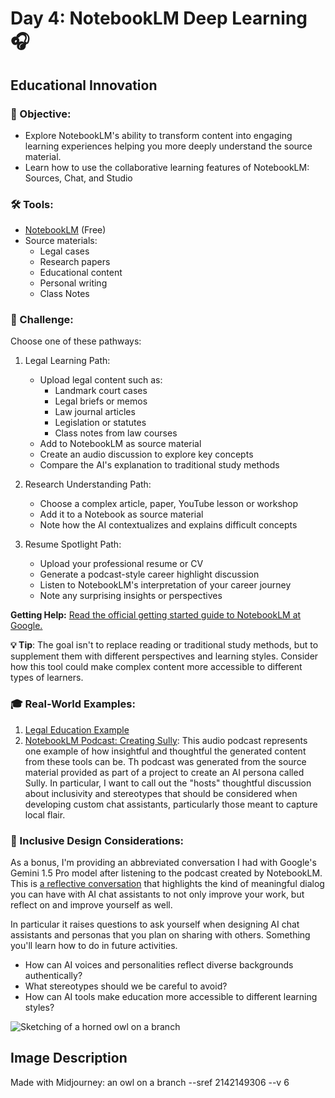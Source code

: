 # Day 4: NotebookLM Deep Learning 🎧
## **Educational Innovation**

### 🎯 Objective: 
- Explore NotebookLM's ability to transform content into engaging learning experiences helping you more deeply understand the source material. 
- Learn how to use the collaborative learning features of NotebookLM: Sources, Chat, and Studio

### 🛠️ Tools:
- [NotebookLM](https://notebooklm.google.com) (Free)
- Source materials:
  - Legal cases
  - Research papers
  - Educational content
  - Personal writing
  - Class Notes

### 📝 Challenge:
Choose one of these pathways:

1. Legal Learning Path:
   - Upload legal content such as:
     - Landmark court cases
     - Legal briefs or memos
     - Law journal articles
     - Legislation or statutes
     - Class notes from law courses
   - Add to NotebookLM as source material
   - Create an audio discussion to explore key concepts
   - Compare the AI's explanation to traditional study methods
   
2. Research Understanding Path:
   - Choose a complex article, paper, YouTube lesson or workshop
   - Add it to a Notebook as source material
   - Note how the AI contextualizes and explains difficult concepts

3. Resume Spotlight Path:
   - Upload your professional resume or CV
   - Generate a podcast-style career highlight discussion
   - Listen to NotebookLM's interpretation of your career journey
   - Note any surprising insights or perspectives

**Getting Help:** [Read the official getting started guide to NotebookLM at Google.](https://support.google.com/notebooklm/answer/14276471?hl=en&ref_topic=14272601&sjid=7675036795461123650-NA)

**💡 Tip**: The goal isn't to replace reading or traditional study methods, but to supplement them with different perspectives and learning styles. Consider how this tool could make complex content more accessible to different types of learners.

### 🎓 Real-World Examples:
1. [Legal Education Example](https://youtu.be/eKdzkG-pf2Y?si=kT_XtqwjNwv3iykc&t=267)
2. [NotebookLM Podcast: Creating Sully](https://notebooklm.google.com/notebook/774dc337-cd3d-41a8-b2a3-847d72656dc2/audio): This audio podcast represents one example of how insightful and thoughtful the generated content from these tools can be. Th podcast was generated from the source material provided as part of a project to create an AI persona called Sully. In particular, I want to call out the "hosts" thoughtful discussion about inclusivity and stereotypes that should be considered when developing custom chat assistants, particularly those meant to capture local flair.

### 🤝 Inclusive Design Considerations:
As a bonus, I'm providing an abbreviated conversation I had with Google's Gemini 1.5 Pro model after listening to the podcast created by NotebookLM. This is [a reflective conversation](https://docs.google.com/document/d/1doltLDeoH3Ol3fYyVwQ1XYD89W0g68YUiup2_4uQQ08/edit?usp=sharing) that highlights the kind of meaningful dialog you can have with AI chat assistants to not only improve your work, but reflect on and improve yourself as well.

In particular it raises questions to ask yourself when designing AI chat assistants and personas that you plan on sharing with others. Something you'll learn how to do in future activities.
- How can AI voices and personalities reflect diverse backgrounds authentically?
- What stereotypes should we be careful to avoid?
- How can AI tools make education more accessible to different learning styles?

![Sketching of a horned owl on a branch](https://res.cloudinary.com/dt5ug8amw/image/upload/v1738850251/Practical%20AI%20Literacy%20Challenges/Owl_on_a_branch.jpg)
## Image Description
Made with Midjourney: an owl on a branch --sref 2142149306 --v 6
